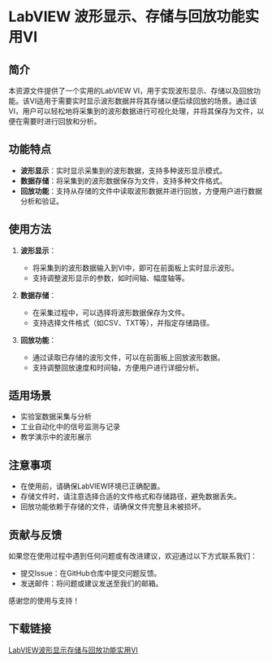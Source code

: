 # LabVIEW 波形显示、存储与回放功能实用VI

## 简介

本资源文件提供了一个实用的LabVIEW VI，用于实现波形显示、存储以及回放功能。该VI适用于需要实时显示波形数据并将其存储以便后续回放的场景。通过该VI，用户可以轻松地将采集到的波形数据进行可视化处理，并将其保存为文件，以便在需要时进行回放和分析。

## 功能特点

- **波形显示**：实时显示采集到的波形数据，支持多种波形显示模式。
- **数据存储**：将采集到的波形数据保存为文件，支持多种文件格式。
- **回放功能**：支持从存储的文件中读取波形数据并进行回放，方便用户进行数据分析和验证。

## 使用方法

1. **波形显示**：
   - 将采集到的波形数据输入到VI中，即可在前面板上实时显示波形。
   - 支持调整波形显示的参数，如时间轴、幅度轴等。

2. **数据存储**：
   - 在采集过程中，可以选择将波形数据保存为文件。
   - 支持选择文件格式（如CSV、TXT等），并指定存储路径。

3. **回放功能**：
   - 通过读取已存储的波形文件，可以在前面板上回放波形数据。
   - 支持调整回放速度和时间轴，方便用户进行详细分析。

## 适用场景

- 实验室数据采集与分析
- 工业自动化中的信号监测与记录
- 教学演示中的波形展示

## 注意事项

- 在使用前，请确保LabVIEW环境已正确配置。
- 存储文件时，请注意选择合适的文件格式和存储路径，避免数据丢失。
- 回放功能依赖于存储的文件，请确保文件完整且未被损坏。

## 贡献与反馈

如果您在使用过程中遇到任何问题或有改进建议，欢迎通过以下方式联系我们：

- 提交Issue：在GitHub仓库中提交问题反馈。
- 发送邮件：将问题或建议发送至我们的邮箱。

感谢您的使用与支持！

## 下载链接

[LabVIEW波形显示存储与回放功能实用VI](https://pan.quark.cn/s/aacfe0a7e412)